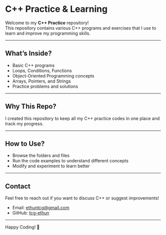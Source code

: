 # C++ Practice & Learning

Welcome to my **C++ Practice** repository!  
This repository contains various C++ programs and exercises that I use to learn and improve my programming skills.

---

## What’s Inside?

- Basic C++ programs  
- Loops, Conditions, Functions  
- Object-Oriented Programming concepts  
- Arrays, Pointers, and Strings  
- Practice problems and solutions  

---

## Why This Repo?

I created this repository to keep all my C++ practice codes in one place and track my progress.

---

## How to Use?

- Browse the folders and files  
- Run the code examples to understand different concepts  
- Modify and experiment to learn better  

---

## Contact

Feel free to reach out if you want to discuss C++ or suggest improvements!

- Email: ethuntcg@gmail.com  
- GitHub: [tcg-ethun](https://github.com/tcg-ethun)  

---

Happy Coding! 🚀
